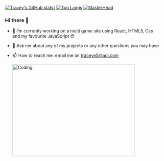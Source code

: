 [![Tracey's GitHub stats](https://github-readme-stats.vercel.app/api?username=Tracey-E&show_icons=true&theme=radical))](https://github.com/Tracey-E/github-readme-stats)
[![Top Langs](https://github-readme-stats.vercel.app/api/top-langs/?username=Tracey-E&layout=compact)](https://github.com/Tracey-E/github-readme-stats)
[![MasterHead](  <img align="center" alt="Coding" height='300' width="400" src="https://tenor.com/view/code-coding-programming-computer-science-programming-language-gif-16596559" />)](Tracey-E)

### Hi there 👋


- 🔭 I’m currently working on a multi game site using React, HTML5, Css and my favourite JavaScript :heart_eyes:

- 💬 Ask me about any of my projects or any other questions you may have

- 📫 How to reach me: email me  on traceye5@aol.com


  <img align="center" alt="Coding" height='300' width="400" src="https://tenor.com/view/code-coding-programming-computer-science-programming-language-gif-16596559" />

